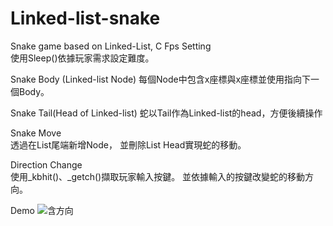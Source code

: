 # Linked-list-snake
Snake game based on Linked-List, C
Fps Setting                   
使用Sleep()依據玩家需求設定難度。

Snake Body (Linked-list Node)
每個Node中包含x座標與x座標並使用指向下一個Body。

Snake Tail(Head of Linked-list)
蛇以Tail作為Linked-list的head，方便後續操作

Snake Move                   
透過在List尾端新增Node，
並刪除List Head實現蛇的移動。


Direction Change          
使用_kbhit()、_getch()擷取玩家輸入按鍵。
並依據輸入的按鍵改變蛇的移動方向。


Demo
![含方向](https://github.com/SuChenYao/Linked-list-snake/assets/102650897/8f338849-cbf9-4b21-9d61-676537fde5bb)

